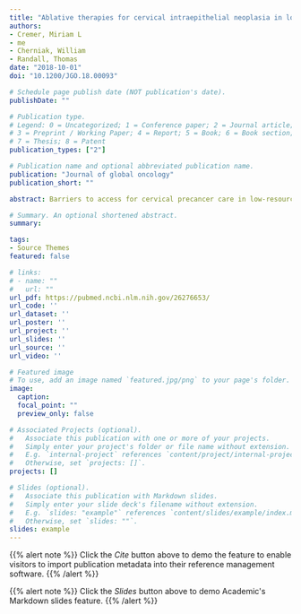 ```yaml
---
title: "Ablative therapies for cervical intraepithelial neoplasia in low-resource settings: Findings and key questions"
authors:
- Cremer, Miriam L
- me
- Cherniak, William 
- Randall, Thomas
date: "2018-10-01"
doi: "10.1200/JGO.18.00093"

# Schedule page publish date (NOT publication's date).
publishDate: ""

# Publication type.
# Legend: 0 = Uncategorized; 1 = Conference paper; 2 = Journal article;
# 3 = Preprint / Working Paper; 4 = Report; 5 = Book; 6 = Book section;
# 7 = Thesis; 8 = Patent
publication_types: ["2"]

# Publication name and optional abbreviated publication name.
publication: "Journal of global oncology"
publication_short: ""

abstract: Barriers to access for cervical precancer care in low-resource settings go beyond cost. Gas-based cryotherapy has emerged as the standard treatment in these areas, but there are barriers to this technology that have necessitated the development and implementation of affordable and portable alternatives. This review identifies knowledge gaps with regard to technologies primarily used in low-resource settings, including standard cryotherapy, nongas-based cryotherapy, and thermoablation. These gaps are addressed using evidence-based guidelines, patient and provider acceptability, long-term obstetric outcomes, and treatment of women with HIV infection. This review highlights the need for prospective studies that compare ablative methods, especially given the increasing use of thermoablation.

# Summary. An optional shortened abstract.
summary:

tags:
- Source Themes
featured: false

# links:
# - name: ""
#   url: ""
url_pdf: https://pubmed.ncbi.nlm.nih.gov/26276653/
url_code: ''
url_dataset: ''
url_poster: ''
url_project: ''
url_slides: ''
url_source: ''
url_video: ''

# Featured image
# To use, add an image named `featured.jpg/png` to your page's folder. 
image:
  caption: 
  focal_point: ""
  preview_only: false

# Associated Projects (optional).
#   Associate this publication with one or more of your projects.
#   Simply enter your project's folder or file name without extension.
#   E.g. `internal-project` references `content/project/internal-project/index.md`.
#   Otherwise, set `projects: []`.
projects: []

# Slides (optional).
#   Associate this publication with Markdown slides.
#   Simply enter your slide deck's filename without extension.
#   E.g. `slides: "example"` references `content/slides/example/index.md`.
#   Otherwise, set `slides: ""`.
slides: example
---
```


{{% alert note %}}
Click the *Cite* button above to demo the feature to enable visitors to import publication metadata into their reference management software.
{{% /alert %}}

{{% alert note %}}
Click the *Slides* button above to demo Academic's Markdown slides feature.
{{% /alert %}}


